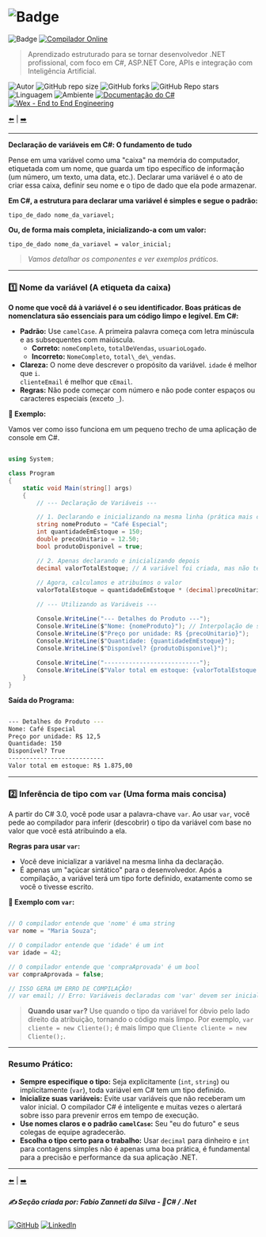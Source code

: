 # ![Badge](https://img.shields.io/badge/1._Sintaxe_do_C%23_e_Conceitos_Fundamentais-blue?style=for-the-badge&logo=c-sharp&logoColor=white)

![Badge](https://img.shields.io/badge/1.2._Declaração_de_Variáveis-blue?style=for-the-badge&logo=c-sharp&logoColor=white)
[![Compilador Online](https://img.shields.io/badge/🔗%20Compilador_Online-C%23-blue?style=for-the-badge)](https://www.mycompiler.io/pt/new/csharp)


> Aprendizado estruturado para se tornar desenvolvedor .NET profissional, com foco em C#, ASP.NET Core, APIs e integração com Inteligência Artificial.

![Autor](https://img.shields.io/badge/Autor-Fabio%20Zanneti%20da%20Silva-black?style=flat-square&logo=github)
![GitHub repo size](https://img.shields.io/github/repo-size/fzanneti/dev-profissional-dotnet)
![GitHub forks](https://img.shields.io/github/forks/fzanneti/dev-profissional-dotnet?style=social)
![GitHub Repo stars](https://img.shields.io/github/stars/fzanneti/dev-profissional-dotnet?style=social)
![Linguagem](https://img.shields.io/badge/Linguagem-C%23-blue)
![Ambiente](https://img.shields.io/badge/Ambiente-.NET-blue)
[![Documentação do C#](https://img.shields.io/badge/🔗%20C%23-Documentação-blue?logo=c-sharp&logoColor=white)](https://learn.microsoft.com/pt-br/dotnet/csharp/)
[![Wex - End to End Engineering](https://img.shields.io/badge/🔗%20DIO%20Repositório-WEX%20E2E%20C%23-ff0000?logo=c-sharp&logoColor=white)](https://github.com/fzanneti/DIO-wex-e2e-csharp)

[⬅️](https://github.com/fzanneti/FZ-dev-profissional-dotnet/blob/main/fundamentos-csharp/01sintaxe-do-Csharp-e-conceitos-fundamentais/01tipos-de-dados.md) | [➡️](https://github.com/fzanneti/FZ-dev-profissional-dotnet/blob/main/fundamentos-csharp/01sintaxe-do-Csharp-e-conceitos-fundamentais/03operadores.md)

---

**Declaração de variáveis em C#: O fundamento de tudo**

Pense em uma variável como uma "caixa" na memória do computador, etiquetada com um nome, que guarda um tipo específico de informação (um número, um texto, uma data, etc.). Declarar uma variável é o ato de criar essa caixa, definir seu nome e o tipo de dado que ela pode armazenar.

**Em C#, a estrutura para declarar uma variável é simples e segue o padrão:**

`tipo_de_dado nome_da_variavel;`

**Ou, de forma mais completa, inicializando-a com um valor:**

`tipo_de_dado nome_da_variavel = valor_inicial;`

> *Vamos detalhar os componentes e ver exemplos práticos.*

---

### 1️⃣ Nome da variável (A etiqueta da caixa)

**O nome que você dá à variável é o seu identificador. Boas práticas de nomenclatura são essenciais para um código limpo e legível. Em C#:**

- **Padrão:** Use `camelCase`. A primeira palavra começa com letra minúscula e as subsequentes com maiúscula.
    - **Correto:** `nomeCompleto`, `totalDeVendas`, `usuarioLogado`.
    - **Incorreto:** `NomeCompleto`, `total\_de\_vendas`.
- **Clareza:** O nome deve descrever o propósito da variável. 
               `idade` é melhor que `i`.        
               `clienteEmail` é melhor que `cEmail`.
- **Regras:** Não pode começar com número e não pode conter espaços ou caracteres especiais (exceto `_`).

**🧠 Exemplo:** 

Vamos ver como isso funciona em um pequeno trecho de uma aplicação de console em C#.

```csharp

using System;

class Program
{
    static void Main(string[] args)
    {
        // --- Declaração de Variáveis ---

        // 1. Declarando e inicializando na mesma linha (prática mais comum)
        string nomeProduto = "Café Especial";
        int quantidadeEmEstoque = 150;
        double precoUnitario = 12.50;
        bool produtoDisponivel = true;

        // 2. Apenas declarando e inicializando depois
        decimal valorTotalEstoque; // A variável foi criada, mas não tem valor definido ainda.
        
        // Agora, calculamos e atribuímos o valor
        valorTotalEstoque = quantidadeEmEstoque * (decimal)precoUnitario; // Precisamos converter (cast) para decimal para a operação

        // --- Utilizando as Variáveis ---

        Console.WriteLine("--- Detalhes do Produto ---");
        Console.WriteLine($"Nome: {nomeProduto}"); // Interpolação de string, a forma moderna de formatar
        Console.WriteLine($"Preço por unidade: R$ {precoUnitario}");
        Console.WriteLine($"Quantidade: {quantidadeEmEstoque}");
        Console.WriteLine($"Disponível? {produtoDisponivel}");
        
        Console.WriteLine("---------------------------");
        Console.WriteLine($"Valor total em estoque: {valorTotalEstoque:C}"); // O formatador :C transforma para o formato de moeda local
    }
}

```

**Saída do Programa:**

```bash

--- Detalhes do Produto ---
Nome: Café Especial
Preço por unidade: R$ 12,5
Quantidade: 150
Disponível? True
---------------------------
Valor total em estoque: R$ 1.875,00

```

---

### 2️⃣ Inferência de tipo com `var` (Uma forma mais concisa)

A partir do C# 3.0, você pode usar a palavra-chave `var`. Ao usar `var`, você pede ao compilador para inferir (descobrir) o tipo da variável com base no valor que você está atribuindo a ela.

**Regras para usar `var`:**

- Você deve inicializar a variável na mesma linha da declaração.
- É apenas um "açúcar sintático" para o desenvolvedor. Após a compilação, a variável terá um tipo forte definido, exatamente como se você o tivesse escrito.

**🧠 Exemplo com `var`:**

```csharp

// O compilador entende que 'nome' é uma string
var nome = "Maria Souza"; 

// O compilador entende que 'idade' é um int
var idade = 42; 

// O compilador entende que 'compraAprovada' é um bool
var compraAprovada = false;

// ISSO GERA UM ERRO DE COMPILAÇÃO!
// var email; // Erro: Variáveis declaradas com 'var' devem ser inicializadas.

```

> **Quando usar `var`?** Use quando o tipo da variável for óbvio pelo lado direito da atribuição, tornando o código mais limpo. Por exemplo, `var cliente = new Cliente();` é mais limpo que `Cliente cliente = new Cliente();`.

---

### Resumo Prático:

- **Sempre especifique o tipo:** Seja explicitamente (`int`, `string`) ou implicitamente (`var`), toda variável em C# tem um tipo definido.
- **Inicialize suas variáveis:** Evite usar variáveis que não receberam um valor inicial. O compilador C# é inteligente e muitas vezes o alertará sobre isso para prevenir erros em tempo de execução.
- **Use nomes claros e o padrão `camelCase`:** Seu "eu do futuro" e seus colegas de equipe agradecerão.
- **Escolha o tipo certo para o trabalho:** Usar `decimal` para dinheiro e `int` para contagens simples não é apenas uma boa prática, é fundamental para a precisão e performance da sua aplicação .NET.

---

[⬅️](https://github.com/fzanneti/FZ-dev-profissional-dotnet/blob/main/fundamentos-csharp/01sintaxe-do-Csharp-e-conceitos-fundamentais/01tipos-de-dados.md) | [➡️](https://github.com/fzanneti/FZ-dev-profissional-dotnet/blob/main/fundamentos-csharp/01sintaxe-do-Csharp-e-conceitos-fundamentais/03operadores.md)

##### ✍️ Seção criada por: *Fabio Zanneti da Silva* - 🎯*C# / .Net*
[![GitHub](https://img.shields.io/badge/GitHub-fzanneti-000000?style=flat&logo=github)](https://github.com/fzanneti)
[![LinkedIn](https://img.shields.io/badge/LinkedIn-fzanneti-0A66C2?style=flat&logo=linkedin&logoColor=white)](https://linkedin.com/in/fzanneti)